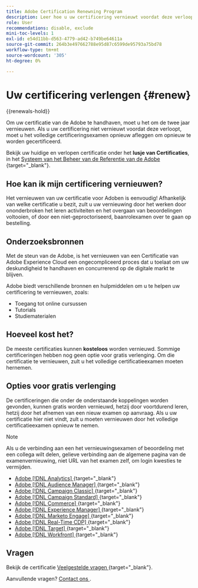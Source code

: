 ```yaml
---
title: Adobe Certification Renewning Program
description: Leer hoe u uw certificering vernieuwt voordat deze verloopt.
role: User
recommendations: disable, exclude
mini-toc-levels: 1
exl-id: e54d11bb-d563-4779-ad42-b749be64611a
source-git-commit: 264b3e497662788e95d87c6599de95793a75bd78
workflow-type: tm+mt
source-wordcount: '305'
ht-degree: 0%

---
```


# Uw certificering verlengen {#renew}

{{renewals-hold}}

Om uw certificatie van de Adobe te handhaven, moet u het om de twee jaar vernieuwen. Als u uw certificering niet vernieuwt voordat deze verloopt, moet u het volledige certificeringsexamen opnieuw afleggen om opnieuw te worden gecertificeerd.

Bekijk uw huidige en verlopen certificatie onder het **lusje van Certificaties**, in het [ Systeem van het Beheer van de Referentie van de Adobe ](https://www.certmetrics.com/adobe/candidate/cert_summary.aspx) {target="_blank"}.

## Hoe kan ik mijn certificering vernieuwen?

Het vernieuwen van uw certificatie voor Adoben is eenvoudig! Afhankelijk van welke certificatie u bezit, zult u uw vernieuwing door het werken door ononderbroken het leren activiteiten en het overgaan van beoordelingen voltooien, of door een niet-geproctoriseerd, baanrolexamen over te gaan op bestelling.

## Onderzoeksbronnen

Met de steun van de Adobe, is het vernieuwen van een Certificatie van Adobe Experience Cloud een ongecompliceerd proces dat u toelaat om uw deskundigheid te handhaven en concurrerend op de digitale markt te blijven.

Adobe biedt verschillende bronnen en hulpmiddelen om u te helpen uw certificering te vernieuwen, zoals:

* Toegang tot online cursussen
* Tutorials
* Studiematerialen

## Hoeveel kost het?

De meeste certificaties kunnen **kosteloos** worden vernieuwd. Sommige certificeringen hebben nog geen optie voor gratis verlenging. Om die certificatie te vernieuwen, zult u het volledige certificatieexamen moeten hernemen.

## Opties voor gratis verlenging

De certificeringen die onder de onderstaande koppelingen worden gevonden, kunnen gratis worden vernieuwd, hetzij door voortdurend leren, hetzij door het afnemen van een nieuw examen op aanvraag. Als u uw certificatie hier niet vindt, zult u moeten vernieuwen door het volledige certificatieexamen opnieuw te nemen.

>[!NOTE]
>
>Als u de verbinding aan een het vernieuwingsexamen of beoordeling met een collega wilt delen, gelieve verbinding aan de algemene pagina van de examenvernieuwing, niet URL van het examen zelf, om login kwesties te vermijden.

* [ Adobe  [!DNL Analytics] ](https://experienceleague.adobe.com/docs/certification/certification/technical-certifications/aa/aa-renew.html) {target="_blank"}
* [ Adobe  [!DNL Audience Manager] ](https://experienceleague.adobe.com/docs/certification/certification/technical-certifications/aam/aam-renew.html) {target="_blank"}
* [ Adobe  [!DNL Campaign Classic] ](https://experienceleague.adobe.com/docs/certification/certification/technical-certifications/acc/acc-renew.html) {target="_blank"}
* [ Adobe  [!DNL Campaign Standard] ](https://experienceleague.adobe.com/docs/certification/certification/technical-certifications/acs/acs-renew.html) {target="_blank"}
* [ Adobe  [!DNL Commerce] ](https://experienceleague.adobe.com/docs/certification/certification/technical-certifications/ac/ac-renew.html) {target="_blank"}
* [ Adobe  [!DNL Experience Manager] ](https://experienceleague.adobe.com/docs/certification/certification/technical-certifications/aem/aem-renew.html) {target="_blank"}
* [ Adobe  [!DNL Marketo Engage] ](https://experienceleague.adobe.com/docs/certification/certification/technical-certifications/ame/ame-renew.html) {target="_blank"}
* [ Adobe  [!DNL Real-Time CDP] ](https://experienceleague.adobe.com/docs/certification/certification/technical-certifications/rtcdp/rtcdp-renew.html) {target="_blank"}
* [ Adobe  [!DNL Target] ](https://experienceleague.adobe.com/docs/certification/certification/technical-certifications/at/at-renew.html) {target="_blank"}
* [ Adobe  [!DNL Workfront] ](https://experienceleague.adobe.com/docs/certification/program/technical-certifications/aw/aw-renew.html) {target="_blank"}

## Vragen

Bekijk de certificatie [ Veelgestelde vragen ](https://experienceleague.adobe.com/docs/certification/certification/faq.html) {target="_blank"}.

Aanvullende vragen? [ Contact ons ](mailto:certif@adobe.com).
